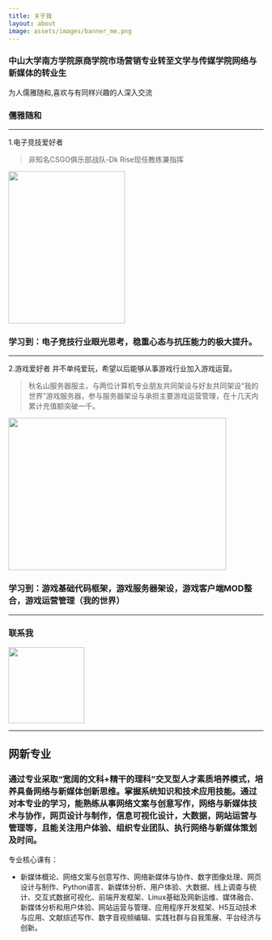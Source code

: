 ```yaml
---
title: 关于我
layout: about
image: assets/images/banner_me.png
---
```

### 中山大学南方学院原商学院市场营销专业转至文学与传媒学院网络与新媒体的转业生
为人儒雅随和,喜欢与有同样兴趣的人深入交流

### 儒雅随和

***

1.电子竞技爱好者
> 非知名CSGO俱乐部战队-Dk Rise现任教练兼指挥

<img src="/he1mo/assets/images/DkRise.jpg"  height="300" width="230">

### 学习到：电子竞技行业眼光思考，稳重心态与抗压能力的极大提升。
***

2.游戏爱好者 并不单纯爱玩，希望以后能够从事游戏行业加入游戏运营。

> 秋名山服务器服主，与两位计算机专业朋友共同架设与好友共同架设“我的世界”游戏服务器，参与服务器架设与承担主要游戏运营管理，在十几天内累计充值额突破一千。



<img src="/he1mo/assets/images/mc.jpg"  height="300" width="430">

### 学习到：游戏基础代码框架，游戏服务器架设，游戏客户端MOD整合，游戏运营管理（我的世界）

***

### 联系我

<img src="/he1mo/assets/images/weixin.jpg"  height="150" width="150">

***

## 网新专业
### 通过专业采取“宽阔的文科+精干的理科”交叉型人才素质培养模式，培养具备网络与新媒体创新思维。掌握系统知识和技术应用技能。通过对本专业的学习，能熟练从事网络文案与创意写作，网络与新媒体技术与协作，网页设计与制作，信息可视化设计，大数据，网站运营与管理等，且能关注用户体验、组织专业团队、执行网络与新媒体策划及时间。

专业核心课有：
 
* 新媒体概论、网络文案与创意写作、网络新媒体与协作、数字图像处理、网页设计与制作、Python语言、新媒体分析、用户体验、大数据、线上调查与统计、交互式数据可视化、前端开发框架、Linux基础及网新运维、媒体融合、新媒体分析和用户体验、网站运营与管理、应用程序开发框架、H5互动技术与应用、文献综述写作、数字音视频编辑、实践社群与自我策展、平台经济与创新。
